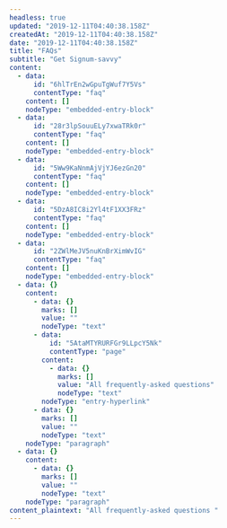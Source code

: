 ```yaml
---
headless: true
updated: "2019-12-11T04:40:38.158Z"
createdAt: "2019-12-11T04:40:38.158Z"
date: "2019-12-11T04:40:38.158Z"
title: "FAQs"
subtitle: "Get Signum-savvy"
content:
  - data:
      id: "6hlTrEn2wGpuTgWuf7Y5Vs"
      contentType: "faq"
    content: []
    nodeType: "embedded-entry-block"
  - data:
      id: "28r3lpSouuELy7xwaTRk0r"
      contentType: "faq"
    content: []
    nodeType: "embedded-entry-block"
  - data:
      id: "5Ww9KaNnmAjVjYJ6ezGn20"
      contentType: "faq"
    content: []
    nodeType: "embedded-entry-block"
  - data:
      id: "5DzA8IC8i2Yl4tF1XX3FRz"
      contentType: "faq"
    content: []
    nodeType: "embedded-entry-block"
  - data:
      id: "2ZWlMeJV5nuKnBrXimWvIG"
      contentType: "faq"
    content: []
    nodeType: "embedded-entry-block"
  - data: {}
    content:
      - data: {}
        marks: []
        value: ""
        nodeType: "text"
      - data:
          id: "5AtaMTYRURFGr9LLpcY5Nk"
          contentType: "page"
        content:
          - data: {}
            marks: []
            value: "All frequently-asked questions"
            nodeType: "text"
        nodeType: "entry-hyperlink"
      - data: {}
        marks: []
        value: ""
        nodeType: "text"
    nodeType: "paragraph"
  - data: {}
    content:
      - data: {}
        marks: []
        value: ""
        nodeType: "text"
    nodeType: "paragraph"
content_plaintext: "All frequently-asked questions "
---
```

